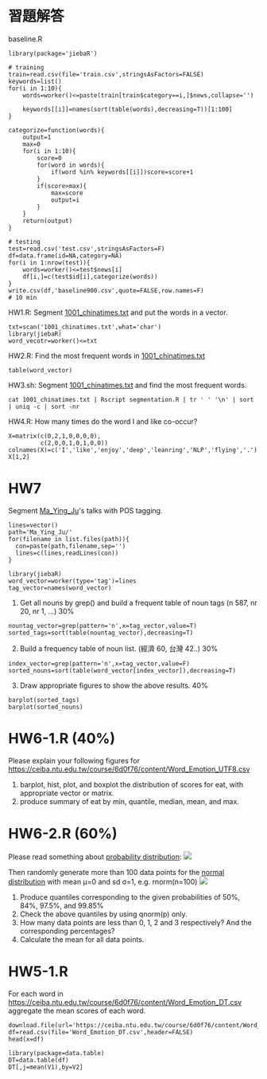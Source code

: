 # 習題解答

baseline.R
```{r}
library(package='jiebaR')

# training
train=read.csv(file='train.csv',stringsAsFactors=FALSE)
keywords=list()
for(i in 1:10){
    words=worker()<=paste(train[train$category==i,]$news,collapse='')
    
    keywords[[i]]=names(sort(table(words),decreasing=T))[1:100]
}

categorize=function(words){
    output=1
    max=0
    for(i in 1:10){
        score=0
        for(word in words){
            if(word %in% keywords[[i]])score=score+1
        }
        if(score>max){
            max=score
            output=i
        }
    }
    return(output)
}

# testing
test=read.csv('test.csv',stringsAsFactors=F)
df=data.frame(id=NA,category=NA)
for(i in 1:nrow(test)){
    words=worker()<=test$news[i]
    df[i,]=c(test$id[i],categorize(words))
}
write.csv(df,'baseline900.csv',quote=FALSE,row.names=F)
# 10 min
```

HW1.R: Segment [1001_chinatimes.txt](https://ceiba.ntu.edu.tw/course/6d0f76/content/1001_chinatimes.txt) and put the words in a vector.
```{r}
txt=scan('1001_chinatimes.txt',what='char')
library(jiebaR)
word_vecotr=worker()<=txt
```

HW2.R: Find the most frequent words in [1001_chinatimes.txt](https://ceiba.ntu.edu.tw/course/6d0f76/content/1001_chinatimes.txt)
```{r}
table(word_vector)
```

HW3.sh: Segment [1001_chinatimes.txt](https://ceiba.ntu.edu.tw/course/6d0f76/content/1001_chinatimes.txt) and find the most frequent words.
```
cat 1001_chinatimes.txt | Rscript segmentation.R | tr ' ' '\n' | sort | uniq -c | sort -nr
```

HW4.R: How many times do the word I and like co-occur?
```{r}
X=matrix(c(0,2,1,0,0,0,0),
         c(2,0,0,1,0,1,0,0))
colnames(X)=c('I','like','enjoy','deep','leanring','NLP','flying','.')
X[1,2]
```

# HW7
Segment [Ma_Ying_Ju](http://dropbox.com/sh/pbbsla84bq6o678/AACtO1WjaMIxVh97eyWO81yNa)'s talks with POS tagging.
```{r}
lines=vector()
path='Ma_Ying_Ju/'
for(filename in list.files(path)){
  con=paste(path,filename,sep='')
  lines=c(lines,readLines(con))
}

library(jiebaR)
word_vector=worker(type='tag')=lines
tag_vector=names(word_vector)
```
1. Get all nouns by grep() and build a frequent table of noun tags (n 587, nr 20, nr 1, ...) 30%
```{r}
nountag_vector=grep(pattern='n',x=tag_vector,value=T)
sorted_tags=sort(table(nountag_vector),decreasing=T)
```
2. Build a frequency table of noun list. (經濟 60, 台灣 42..) 30% 
```{r}
index_vector=grep(pattern='n',x=tag_vector,value=F)
sorted_nouns=sort(table(word_vector[index_vector]),decreasing=T)
```
3. Draw appropriate figures to show the above results. 40%
```{r}
barplot(sorted_tags)
barplot(sorted_nouns)
```

# HW6-1.R (40%)
Please explain your following figures for https://ceiba.ntu.edu.tw/course/6d0f76/content/Word_Emotion_UTF8.csv
1. barplot, hist, plot, and boxplot the distribution of scores for eat, with appropriate vector or matrix.
2. produce summary of eat by min, quantile, median, mean, and max.

# HW6-2.R (60%)
Please read something about [probability distribution](http://books.google.com.tw/books?id=UvWkIg5E4foC):
![](http://upload.wikimedia.org/wikipedia/commons/thumb/1/12/Dice_Distribution_%28bar%29.svg/320px-Dice_Distribution_%28bar%29.svg.png)

Then randomly generate more than 100 data points for the [normal distribution](http://en.wikipedia.org/wiki/Normal_distribution) with mean μ=0 and sd σ=1, e.g. rnorm(n=100)
![](http://upload.wikimedia.org/wikipedia/commons/a/a9/Empirical_Rule.PNG)

1. Produce quantiles corresponding to the given probabilities of 50%, 84%, 97.5%, and 99.85%
2. Check the above quantiles by using qnorm(p) only.
3. How many data points are less than 0, 1, 2 and 3 respectively? And the corresponding percentages?
4. Calculate the mean for all data points.

# HW5-1.R
For each word in https://ceiba.ntu.edu.tw/course/6d0f76/content/Word_Emotion_DT.csv
aggregate the mean scores of each word.
```{r}
download.file(url='https://ceiba.ntu.edu.tw/course/6d0f76/content/Word_Emotion_DT.csv',destfile='Word_Emotion_DT.csv',method='wget')
df=read.csv(file='Word_Emotion_DT.csv',header=FALSE)
head(x=df)

library(package=data.table)
DT=data.table(df)
DT[,j=mean(V1),by=V2]
```

